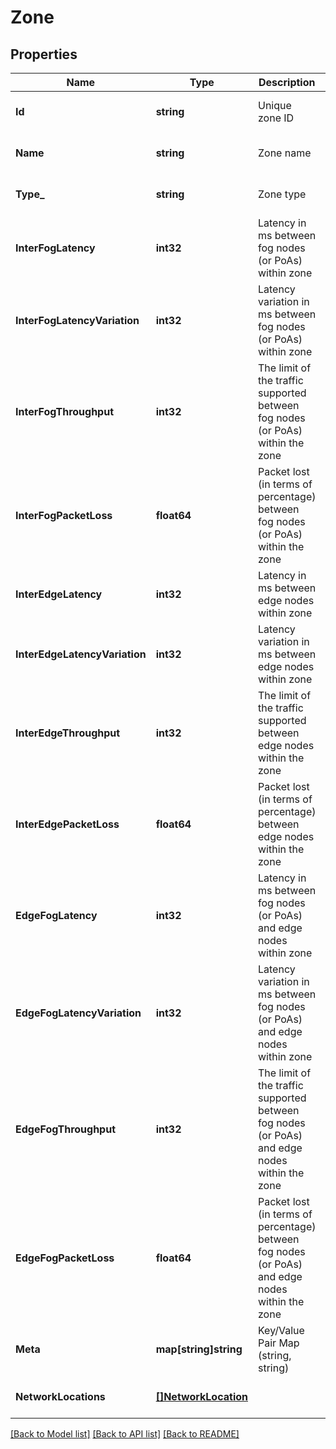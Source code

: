 # Zone

## Properties
Name | Type | Description | Notes
------------ | ------------- | ------------- | -------------
**Id** | **string** | Unique zone ID | [optional] [default to null]
**Name** | **string** | Zone name | [optional] [default to null]
**Type_** | **string** | Zone type | [optional] [default to null]
**InterFogLatency** | **int32** | Latency in ms between fog nodes (or PoAs) within zone | [optional] [default to null]
**InterFogLatencyVariation** | **int32** | Latency variation in ms between fog nodes (or PoAs) within zone | [optional] [default to null]
**InterFogThroughput** | **int32** | The limit of the traffic supported between fog nodes (or PoAs) within the zone | [optional] [default to null]
**InterFogPacketLoss** | **float64** | Packet lost (in terms of percentage) between fog nodes (or PoAs) within the zone | [optional] [default to null]
**InterEdgeLatency** | **int32** | Latency in ms between edge nodes within zone | [optional] [default to null]
**InterEdgeLatencyVariation** | **int32** | Latency variation in ms between edge nodes within zone | [optional] [default to null]
**InterEdgeThroughput** | **int32** | The limit of the traffic supported between edge nodes within the zone | [optional] [default to null]
**InterEdgePacketLoss** | **float64** | Packet lost (in terms of percentage) between edge nodes within the zone | [optional] [default to null]
**EdgeFogLatency** | **int32** | Latency in ms between fog nodes (or PoAs) and edge nodes within zone | [optional] [default to null]
**EdgeFogLatencyVariation** | **int32** | Latency variation in ms between fog nodes (or PoAs) and edge nodes within zone | [optional] [default to null]
**EdgeFogThroughput** | **int32** | The limit of the traffic supported between fog nodes (or PoAs) and edge nodes within the zone | [optional] [default to null]
**EdgeFogPacketLoss** | **float64** | Packet lost (in terms of percentage) between fog nodes (or PoAs) and edge nodes within the zone | [optional] [default to null]
**Meta** | **map[string]string** | Key/Value Pair Map (string, string) | [optional] [default to null]
**NetworkLocations** | [**[]NetworkLocation**](NetworkLocation.md) |  | [optional] [default to null]

[[Back to Model list]](../README.md#documentation-for-models) [[Back to API list]](../README.md#documentation-for-api-endpoints) [[Back to README]](../README.md)


